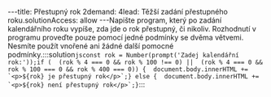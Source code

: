 ---title: Přestupný rok 2demand: 4lead: Těžší zadání přestupného roku.solutionAccess: allow
---Napište program, který po zadání kalendářního roku vypíše, zda jde o rok přestupný, či nikoliv. Rozhodnutí v programu proveďte pouze pomocí jedné podmínky se dvěma větvemi. Nesmíte použít vnořené ani žádné další pomocné podmínky.:::solution```jsconst rok = Number(prompt('Zadej kalendářní rok:'));if (  (rok % 4 === 0 && rok % 100 !== 0) ||  (rok % 4 === 0 && rok % 100 === 0 && rok % 400 === 0)) {  document.body.innerHTML += `<p>${rok} je přestupný rok</p>`;} else {  document.body.innerHTML += `<p>${rok} není přestupný rok</p>`;}```:::